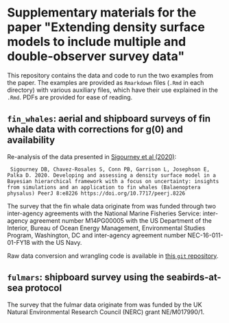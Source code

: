 # Supplementary materials for the paper "Extending density surface models to include multiple and double-observer survey data"

This repository contains the data and code to run the two examples from the paper. The examples are provided as `Rmarkdown` files (`.Rmd` in each directory) with various auxiliary files, which have their use explained in the `.Rmd`. PDFs are provided for ease of reading.


## `fin_whales`: aerial and shipboard surveys of fin whale data with corrections for g(0) and availability

Re-analysis of the data presented in [Sigourney et al (2020)](https://peerj.com/articles/8226/):

     Sigourney DB, Chavez-Rosales S, Conn PB, Garrison L, Josephson E, Palka D. 2020. Developing and assessing a density surface model in a Bayesian hierarchical framework with a focus on uncertainty: insights from simulations and an application to fin whales (Balaenoptera physalus) PeerJ 8:e8226 https://doi.org/10.7717/peerj.8226

The survey that the fin whale data originate from was funded through two inter-agency agreements with the National Marine Fisheries Service: inter-agency agreement number M14PG00005 with the US Department of the Interior, Bureau of Ocean Energy Management, Environmental Studies Program, Washington, DC and inter-agency agreement number NEC-16-011-01-FY18 with the US Navy.

Raw data conversion and wrangling code is available in [this `git` repository](https://github.com/densitymodelling/nefsc_fin_mrds_dsm).


## `fulmars`: shipboard survey using the seabirds-at-sea protocol

The survey that the fulmar data originate from was funded by the UK Natural Environmental Research Council (NERC) grant NE/M017990/1.
